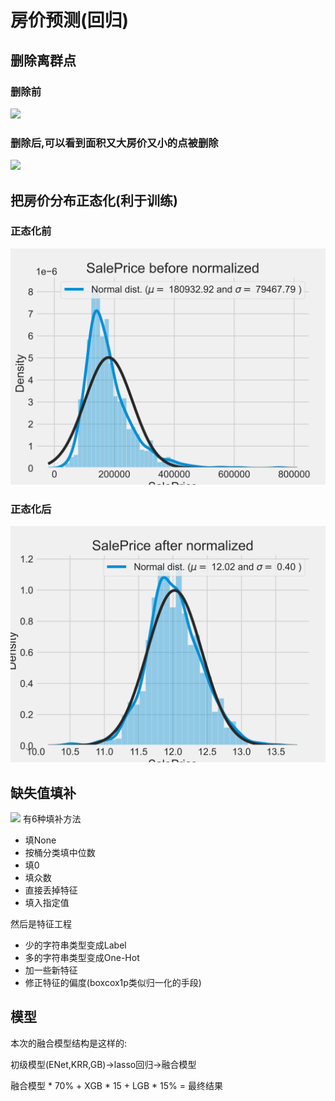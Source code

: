 # 房价预测(回归)

## 删除离群点

### 删除前
![](https://github.com/iisdd/Competition/blob/main/house-prices-advanced-regression-techniques/upload_pic/Before%20Deleting%20outliers.png)

### 删除后,可以看到面积又大房价又小的点被删除
![](https://github.com/iisdd/Competition/blob/main/house-prices-advanced-regression-techniques/upload_pic/After%20Deleting%20outliers.png)

## 把房价分布正态化(利于训练)

### 正态化前
![](https://github.com/iisdd/Competition/blob/main/house-prices-advanced-regression-techniques/upload_pic/SalePrice%20before%20normalized.png)

### 正态化后
![](https://github.com/iisdd/Competition/blob/main/house-prices-advanced-regression-techniques/upload_pic/SalePrice%20after%20normalized.png)

## 缺失值填补
![](https://github.com/iisdd/Competition/blob/main/house-prices-advanced-regression-techniques/upload_pic/Percent%20missing%20data%20by%20feature.png)
有6种填补方法
* 填None
* 按桶分类填中位数
* 填0
* 填众数
* 直接丢掉特征
* 填入指定值

然后是特征工程
* 少的字符串类型变成Label
* 多的字符串类型变成One-Hot
* 加一些新特征
* 修正特征的偏度(boxcox1p类似归一化的手段)

## 模型
本次的融合模型结构是这样的:

初级模型(ENet,KRR,GB)->lasso回归->融合模型

融合模型 * 70% + XGB * 15 + LGB * 15% = 最终结果
![]()




